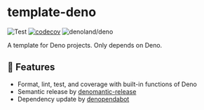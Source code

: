 # template-deno

<!-- deno-fmt-ignore-start -->

![Test](https://github.com/hasundue/template-deno/actions/workflows/ci.yml/badge.svg)
[![codecov](https://codecov.io/gh/hasundue/template-deno/branch/main/graph/badge.svg?token=7BS432RAXB)](https://codecov.io/gh/hasundue/template-deno)
![denoland/deno](https://img.shields.io/badge/Deno-v1.32.4-informational?logo=deno) <!-- @denopendabot denoland/deno -->

<!-- deno-fmt-ignore-end -->

A template for Deno projects. Only depends on Deno.

## :rocket: Features

- Format, lint, test, and coverage with built-in functions of Deno
- Semantic release by
  [denomantic-release](https://github.com/hasundue/denomantic-release)
- Dependency update by [denopendabot](https://github.com/hasundue/denopendabot)
